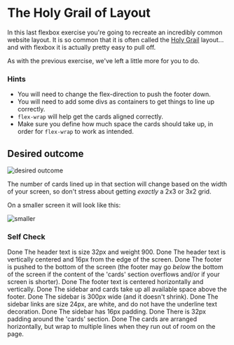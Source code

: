 # The Holy Grail of Layout

In this last flexbox exercise you're going to recreate an incredibly common website layout. It is so common that it is often called the [Holy Grail](https://www.google.com/search?q=holy+grail+layout&tbm=isch&sclient=img) layout... and with flexbox it is actually pretty easy to pull off.

As with the previous exercise, we've left a little more for you to do.

### Hints
- You will need to change the flex-direction to push the footer down.
- You will need to add some divs as containers to get things to line up correctly.
- `flex-wrap` will help get the cards aligned correctly.
-  Make sure you define how much space the cards should take up, in order for `flex-wrap` to work as intended.

## Desired outcome

![desired outcome](./desired-outcome.png)

The number of cards lined up in that section will change based on the width of your screen, so don't stress about getting _exactly_ a 2x3 or 3x2 grid.

On a smaller screen it will look like this:

![smaller](./desired-outcome-smaller.png)

### Self Check
Done The header text is size 32px and weight 900.
Done The header text is vertically centered and 16px from the edge of the screen.
Done The footer is pushed to the bottom of the screen (the footer may go _below_ the bottom of the screen if the content of the 'cards' section overflows and/or if your screen is shorter).
Done The footer text is centered horizontally and vertically.
Done The sidebar and cards take up all available space above the footer.
Done The sidebar is 300px wide (and it doesn't shrink).
Done The sidebar links are size 24px, are white, and do not have the underline text decoration.
Done The sidebar has 16px padding.
Done There is 32px padding around the 'cards' section.
Done The cards are arranged horizontally, but wrap to multiple lines when they run out of room on the page.

